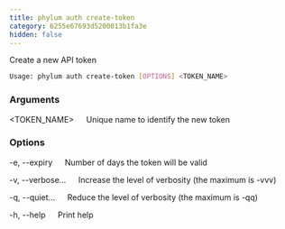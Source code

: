 ```yaml
---
title: phylum auth create-token
category: 6255e67693d5200013b1fa3e
hidden: false
---
```


Create a new API token

```sh
Usage: phylum auth create-token [OPTIONS] <TOKEN_NAME>
```

### Arguments

<TOKEN_NAME>
&emsp; Unique name to identify the new token

### Options

-e, --expiry <DAYS>
&emsp; Number of days the token will be valid

-v, --verbose...
&emsp; Increase the level of verbosity (the maximum is -vvv)

-q, --quiet...
&emsp; Reduce the level of verbosity (the maximum is -qq)

-h, --help
&emsp; Print help
